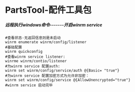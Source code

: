 # PartsTool-配件工具包

##### 远程执行windows命令-------开启winrm service

```shell
#查看状态-无返回信息则是未启动
winrm enumerate winrm/config/listener
#基础配置
winrm quickconfig
#查看winrm service listener:
winrme winrm/contio/listener
#为winrm service 配置auth:
winrm set winrm/config/service/auth @{Basic= "true"}
#为winrm service 配置加密方式为允许非加密：
winrm set winrm/config/service @{AllowUnencrypted="true"}
#winrm service 启动完毕
```



